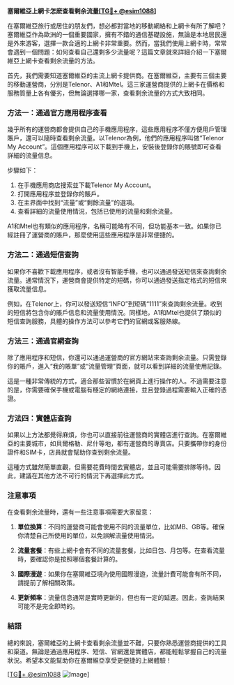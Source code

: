 **塞爾維亞上網卡怎麽查看剩余流量[[TG💪+ @esim1088](https://t.me/s/esim1088)]**

在塞爾維亞旅行或居住的朋友們，想必都對當地的移動網絡和上網卡有所了解吧？塞爾維亞作為歐洲的一個重要國家，擁有不錯的通信基礎設施，無論是本地居民還是外來游客，選擇一款合適的上網卡非常重要。然而，當我們使用上網卡時，常常會遇到一個問題：如何查看自己還剩多少流量呢？這篇文章就來詳細介紹一下塞爾維亞上網卡查看剩余流量的方法。

首先，我們需要知道塞爾維亞的主流上網卡提供商。在塞爾維亞，主要有三個主要的移動運營商，分別是Telenor、A1和Mtel。這三家運營商提供的上網卡在價格和服務質量上各有優劣，但無論選擇哪一家，查看剩余流量的方式大致相同。

### 方法一：通過官方應用程序查看

幾乎所有的運營商都會提供自己的手機應用程序，這些應用程序不僅方便用戶管理賬戶，還可以隨時查看剩余流量。以Telenor為例，他們的應用程序叫做“Telenor My Account”。這個應用程序可以下載到手機上，安裝後登錄你的賬號即可查看詳細的流量信息。

步驟如下：
1. 在手機應用商店搜索並下載Telenor My Account。
2. 打開應用程序並登錄你的賬戶。
3. 在主界面中找到“流量”或“剩餘流量”的選項。
4. 查看詳細的流量使用情況，包括已使用的流量和剩余流量。

A1和Mtel也有類似的應用程序，名稱可能略有不同，但功能基本一致。如果你已經註冊了運營商的賬戶，那麼使用這些應用程序是非常便捷的。

### 方法二：通過短信查詢

如果你不喜歡下載應用程序，或者沒有智能手機，也可以通過發送短信來查詢剩余流量。通常情況下，運營商會提供特定的短碼，你可以通過發送指定格式的短信來獲取流量信息。

例如，在Telenor上，你可以發送短信“INFO”到短碼“1111”來查詢剩余流量。收到的短信將包含你的賬戶信息和流量使用情況。同樣地，A1和Mtel也提供了類似的短信查詢服務，具體的操作方法可以參考它們的官網或客服熱線。

### 方法三：通過官網查詢

除了應用程序和短信，你還可以通過運營商的官方網站來查詢剩余流量。只需登錄你的賬戶，進入“我的賬單”或“流量管理”頁面，就可以看到詳細的流量使用記錄。

這是一種非常傳統的方式，適合那些習慣於在網頁上進行操作的人。不過需要注意的是，你需要確保手機或電腦有穩定的網絡連接，並且登錄過程需要輸入正確的憑證。

### 方法四：實體店查詢

如果以上方法都覺得麻煩，你也可以直接前往運營商的實體店進行查詢。在塞爾維亞的主要城市，如貝爾格勒、尼什等地，都有運營商的專賣店。只要攜帶你的身份證件和SIM卡，店員就會幫助你查到剩余流量。

這種方式雖然簡單直觀，但需要花費時間去實體店，並且可能需要排隊等待。因此，建議在其他方法不可行的情況下再選擇此方式。

### 注意事項

在查看剩余流量時，還有一些注意事項需要大家留意：

1. **單位換算**：不同的運營商可能會使用不同的流量單位，比如MB、GB等。確保你清楚自己所使用的單位，以免誤解流量使用情況。
   
2. **流量套餐**：有些上網卡會有不同的流量套餐，比如日包、月包等。在查看流量時，要確認你是按照哪個套餐計算的。

3. **國際漫遊**：如果你在塞爾維亞境內使用國際漫遊，流量計費可能會有所不同，請提前了解相關政策。

4. **更新頻率**：流量信息通常是實時更新的，但也有一定的延遲。因此，查詢結果可能不是完全即時的。

### 結語

總的來說，塞爾維亞的上網卡查看剩余流量並不難，只要你熟悉運營商提供的工具和渠道。無論是通過應用程序、短信、官網還是實體店，都能輕鬆掌握自己的流量狀況。希望本文能幫助你在塞爾維亞享受更便捷的上網體驗！

[[TG💪+ @esim1088](https://t.me/s/esim1088) ![Image](https://i.postimg.cc/4NQfJmqS/Snipaste-2025-05-13-00-14-12.png)]